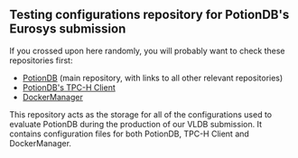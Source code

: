 ## Testing configurations repository for PotionDB's Eurosys submission

If you crossed upon here randomly, you will probably want to check these repositories first:

- [PotionDB](https://github.com/AndreRijo/potionDB/tree/remoteOp) (main repository, with links to all other relevant repositories)
- [PotionDB's TPC-H Client](https://github.com/AndreRijo/TPCH-Client)
- [DockerManager](https://github.com/AndreRijo/DockerManager)

This repository acts as the storage for all of the configurations used to evaluate PotionDB during the production of our VLDB submission.
It contains configuration files for both PotionDB, TPC-H Client and DockerManager.
